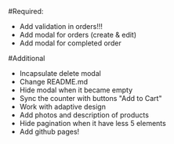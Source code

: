#Required:
- Add validation in orders!!!
- Add modal for orders (create & edit)
- Add modal for completed order

#Additional
- Incapsulate delete modal
- Change README.md
- Hide modal when it became empty
- Sync the counter with buttons "Add to Cart"
- Work with adaptive design
- Add photos and description of products
- Hide pagination when it have less 5 elements
- Add github pages!